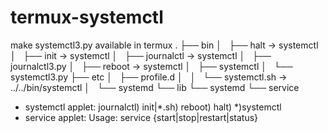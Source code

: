 # termux-systemctl
make systemctl3.py available in termux 
.
├── bin 
│   ├── halt -> systemctl 
│   ├── init -> systemctl 
│   ├── journalctl -> systemctl 
│   ├── journalctl3.py 
│   ├── reboot -> systemctl 
│   ├── systemctl 
│   └── systemctl3.py 
├── etc 
│   ├── profile.d 
│   │   └── systemctl.sh -> ../../bin/systemctl 
│   └── systemd 
└── lib 
    └── systemd 
        └── service 
* systemctl applet: 
journalctl) 
init|*.sh) 
reboot) 
halt) 
*)systemctl 
* service applet: 
Usage: service {start|stop|restart|status} 
